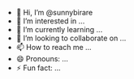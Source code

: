 - 👋 Hi, I’m @sunnybirare
- 👀 I’m interested in ...
- 🌱 I’m currently learning ...
- 💞️ I’m looking to collaborate on ...
- 📫 How to reach me ...
- 😄 Pronouns: ...
- ⚡ Fun fact: ...

<!---
sunnybirare/sunnybirare is a ✨ special ✨ repository because its `README.md` (this file) appears on your GitHub profile.
You can click the Preview link to take a look at your changes.
--->
